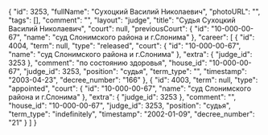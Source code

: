{
    "id": 3253,
    "fullName": "Сухоцкий Василий Николаевич",
    "photoURL": "",
    "tags": [],
    "comment": "",
    "layout": "judge",
    "title": "Судья Сухоцкий Василий Николаевич",
    "court": null,
    "previousCourt": {
        "id": "10-000-00-67",
        "name": "суд Слонимского района и г.Слонима"
    },
    "career": [
        {
            "id": 4004,
            "term": null,
            "type": "released",
            "court": {
                "id": "10-000-00-67",
                "name": "суд Слонимского района и г.Слонима"
            },
            "extra": {
                "judge_id": 3253
            },
            "comment": "по состоянию здоровья",
            "house_id": "10-000-00-67",
            "judge_id": 3253,
            "position": "судья",
            "term_type": "",
            "timestamp": "2003-04-23",
            "decree_number": "166"
        },
        {
            "id": 4003,
            "term": null,
            "type": "appointed",
            "court": {
                "id": "10-000-00-67",
                "name": "суд Слонимского района и г.Слонима"
            },
            "extra": {
                "judge_id": 3253
            },
            "comment": "",
            "house_id": "10-000-00-67",
            "judge_id": 3253,
            "position": "судья",
            "term_type": "indefinitely",
            "timestamp": "2002-01-09",
            "decree_number": "21"
        }
    ]
}